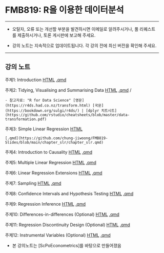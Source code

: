 # FMB819: R을 이용한 데이터분석

---

- 오탈자, 오류 또는 개선할 부분을 발견하시면 이메일로 알려주시거나, 풀 리퀘스트를 제출하시거나, 토론 게시판에 보고해 주세요.

- 강의 노트는 지속적으로 업데이트됩니다. 각 강의 전에 최신 버전을 확인해 주세요.

---

## 강의 노트 


주제1: 
  Introduction 
    [HTML](https://raw.githack.com/chung-jiwoong/FMB819-Slides/refs/heads/main/chapter_intro/chapter_intro.html)
    [.qmd](https://github.com/chung-jiwoong/FMB819-Slides/blob/main/chapter_intro/chapter_intro.qmd)
    
    
주제2: 
  Tidying, Visualising and Summarising Data 
    [HTML](https://raw.githack.com/chung-jiwoong/FMB819-Slides/refs/heads/main/chapter_tidy_programming/chapter_tidy.html)
    [.qmd](https://github.com/chung-jiwoong/FMB819-Slides/blob/main/chapter_tidy_programming/chapter_tidy.qmd) / 

    - 참고자료: "R for Data Science" [영문](https://r4ds.had.co.nz/transform.html) [국문](https://bookdown.org/sulgi/r4ds/) | [dplyr 치트시트](https://github.com/rstudio/cheatsheets/blob/master/data-transformation.pdf)
    
주제3:
  Simple Linear Regression 
    [HTML](https://raw.githack.com/chung-jiwoong/FMB819-Slides/refs/heads/main/chapter_slr/chapter_slr.html)
    
    [.qmd](https://github.com/chung-jiwoong/FMB819-Slides/blob/main/chapter_slr/chapter_slr.qmd)
  
주제4:
  Introduction to Causality
    [HTML](https://raw.githack.com/chung-jiwoong/FMB819-Slides/refs/heads/main/chapter_causality/chapter_causality.html)
    [.qmd](https://github.com/chung-jiwoong/FMB819-Slides/blob/main/chapter_causality/chapter_causality.qmd)
    
주제5:
  Multiple Linear Regression
    [HTML](https://raw.githack.com/chung-jiwoong/FMB819-Slides/refs/heads/main/chapter_mlr/chapter_mlr.html)
    [.qmd](https://github.com/chung-jiwoong/FMB819-Slides/blob/main/chapter_mlr/chapter_mlr.qmd)
    
주제6:
  Linear Regression Extensions 
    [HTML](https://raw.githack.com/chung-jiwoong/FMB819-Slides/refs/heads/main/chapter_regext/chapter_regext.html)
    [.qmd](https://github.com/chung-jiwoong/FMB819-Slides/blob/main/chapter_regext/chapter_regext.qmd)
    
주제7:
  Sampling
    [HTML](https://raw.githack.com/chung-jiwoong/FMB819-Slides/refs/heads/main/chapter_sampling/chapter_sampling.html)
    [.qmd](https://github.com/chung-jiwoong/FMB819-Slides/blob/main/chapter_sampling/chapter_sampling.qmd)
    
주제8:
  Confidence Intervals and Hypothesis Testing
    [HTML](https://raw.githack.com/chung-jiwoong/FMB819-Slides/refs/heads/main/chapter_ci_hyptest/chapter_ci_hyptest.html)
    [.qmd](https://github.com/chung-jiwoong/FMB819-Slides/blob/main/chapter_ci_hyptest/chapter_ci_hyptest.qmd)
    
주제9:
  Regression Inference 
    [HTML](https://raw.githack.com/chung-jiwoong/FMB819-Slides/refs/heads/main/reg_inference/reg_inference.html)
    [.qmd](https://github.com/chung-jiwoong/FMB819-Slides/blob/main/reg_inference/reg_inference.qmd)
    
주제10:
  Differences-in-differences (Optional)
    [HTML](https://raw.githack.com/chung-jiwoong/FMB819-Slides/refs/heads/main/chapter_did/chapter_did.html)
    [.qmd](https://github.com/chung-jiwoong/FMB819-Slides/blob/main/chapter_did/chapter_did.qmd)
    
주제11:
  Regression Discontinuity Design (Optional)
    [HTML](https://raw.githack.com/chung-jiwoong/FMB819-Slides/refs/heads/main/chapter_rdd/chapter_rdd.html)
    [.qmd](https://github.com/chung-jiwoong/FMB819-Slides/blob/main/chapter_rdd/chapter_rdd.qmd)
    
주제12:
  Instrumental Variables (Optional)
    [HTML](https://raw.githack.com/chung-jiwoong/FMB819-Slides/refs/heads/main/chapter_iv/chapter_iv.html)
    [.qmd](https://github.com/chung-jiwoong/FMB819-Slides/blob/main/chapter_iv/chapter_iv.qmd)
  

  
  
  
- 본 강의노트는 [ScPoEconometrics]를 바탕으로 만들어졌음


